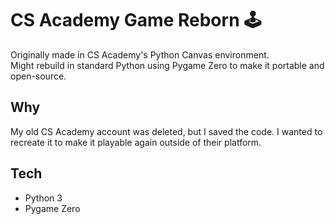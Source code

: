 # CS Academy Game Reborn 🕹️

Originally made in CS Academy's Python Canvas environment.  
Might rebuild in standard Python using Pygame Zero to make it portable and open-source.

## Why
My old CS Academy account was deleted, but I saved the code. I wanted to recreate it to make it playable again outside of their platform.

## Tech
- Python 3
- Pygame Zero
